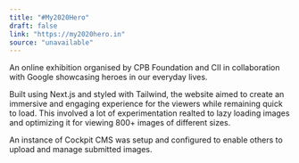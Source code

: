 ```yaml
---
title: "#My2020Hero"
draft: false
link: "https://my2020hero.in"
source: "unavailable"
---
```


An online exhibition organised by CPB Foundation and CII in collaboration with Google showcasing heroes in our everyday lives.

Built using Next.js and styled with Tailwind, the website aimed to create an immersive and engaging experience for the viewers while remaining quick to load. This involved a lot of experimentation realted to lazy loading images and optimizing it for viewing 800+ images of different sizes.

An instance of Cockpit CMS was setup and configured to enable others to upload and manage submitted images.
